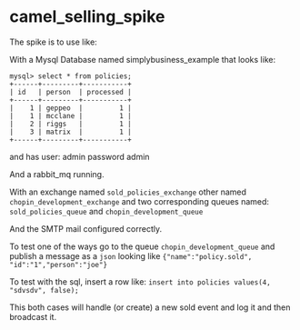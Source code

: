 camel_selling_spike
===================
The spike is to use like:

With a Mysql Database named simplybusiness_example that looks like:
```
mysql> select * from policies;
+------+---------+-----------+
| id   | person  | processed |
+------+---------+-----------+
|    1 | geppeo  |         1 |
|    1 | mcclane |         1 |
|    2 | riggs   |         1 |
|    3 | matrix  |         1 |
+------+---------+-----------+
```
and has user: admin password admin

And a rabbit_mq running.

With an exchange named `sold_policies_exchange` other named `chopin_development_exchange` and two corresponding queues named: `sold_policies_queue` and `chopin_development_queue`

And the SMTP mail configured correctly.

To test one of the ways go to the queue `chopin_development_queue` and publish a message as a `json` looking like `{"name":"policy.sold", "id":"1","person":"joe"}`

To test with the sql, insert a row like: `insert into policies values(4, "sdvsdv", false);`

This both cases will handle (or create) a new sold event and log it and then broadcast it.

